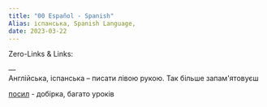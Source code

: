 ```yaml
---
title: "00 Español - Spanish"
Alias: іспанська, Spanish Language,
date: 2023-03-22  
---
```

Zero-Links & Links:  


—  
Англійська, іспанська – писати лівою рукою. Так більше запам'ятовуєш

[посил](https://youtube.com/playlist?list=PLmCjHvvYpNqb8tiywUv0QPlN30dPFW6yq) - добірка, багато уроків

